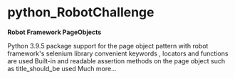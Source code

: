 # python_RobotChallenge

**Robot Framework PageObjects**

Python 3.9.5 package support for the page object pattern with robot framework's selenium library
convenient keywords , locators and functions are used
Built-in and readable assertion methods on the page object such as title_should_be used
Much more...








